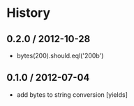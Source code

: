# History

## 0.2.0 / 2012-10-28

* bytes\(200\).should.eql\('200b'\)

## 0.1.0 / 2012-07-04

* add bytes to string conversion \[yields\]

